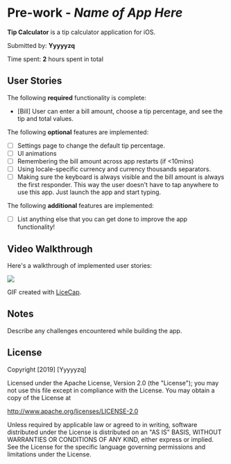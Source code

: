 # Pre-work - *Name of App Here*

**Tip Calculator** is a tip calculator application for iOS.

Submitted by: **Yyyyyzq**

Time spent: **2** hours spent in total

## User Stories

The following **required** functionality is complete:

* [Bill] User can enter a bill amount, choose a tip percentage, and see the tip and total values.

The following **optional** features are implemented:
* [ ] Settings page to change the default tip percentage.
* [ ] UI animations
* [ ] Remembering the bill amount across app restarts (if <10mins)
* [ ] Using locale-specific currency and currency thousands separators.
* [ ] Making sure the keyboard is always visible and the bill amount is always the first responder. This way the user doesn't have to tap anywhere to use this app. Just launch the app and start typing.

The following **additional** features are implemented:

- [ ] List anything else that you can get done to improve the app functionality!

## Video Walkthrough 

Here's a walkthrough of implemented user stories:

<img src=https://imgur.com/VPRqKqB.gif>

GIF created with [LiceCap](http://www.cockos.com/licecap/).

## Notes

Describe any challenges encountered while building the app.

## License

Copyright [2019] [Yyyyyzq]

Licensed under the Apache License, Version 2.0 (the "License");
you may not use this file except in compliance with the License.
You may obtain a copy of the License at

http://www.apache.org/licenses/LICENSE-2.0

Unless required by applicable law or agreed to in writing, software
distributed under the License is distributed on an "AS IS" BASIS,
WITHOUT WARRANTIES OR CONDITIONS OF ANY KIND, either express or implied.
See the License for the specific language governing permissions and
limitations under the License.
